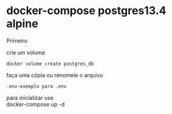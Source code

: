 # docker-compose postgres13.4 alpine
Primeiro 

  crie um volume
  
    docker volume create postgres_db
    
  faça uma cópia ou renomeie o arquivo
  
    .env-exemplo para .env 
    
    
para inicializar use     
  docker-compose up -d     

